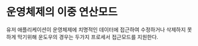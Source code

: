 # 운영체제의 이중 연산모드

유저 애플리케이션이 운영체제에 치명적인 데이터에 접근하여 수정하거나 삭제하지 못하게 막기위해 운도우의 경우는 두가지 프로세서 접근모드를 지원한다. 

## 

